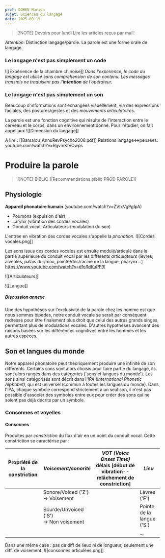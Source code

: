 ```yaml
---
prof: DOHEN Marion
sujet: Sciences du langage
date: 2025-09-19
---
```


> [!NOTE] Devoirs pour lundi
> Lire les articles reçus par mail!

*Attention*: Distinction langage/parole. La parole est une forme orale de langage.

### Le langage n'est pas simplement un code
![[Expérience de la chambre chinoise]]
*Dans l'expérience, le code du langage est utilisé sans compréhension de son contenu. Les messages transmis ne traduisent pas l'**intention** de l'opérateur.*

### Le langage n'est pas simplement un son
Beaucoup d'informations sont échangées visuellement, via des expressions faciales, des postures/gestes et des *mouvements articulatoires*.

La parole est une fonction cognitive qui résulte de l'interaction entre le cerveau et le corps, dans un environnement donné. Pour l'étudier, on fait appel aux ![[Dimension du langage]]

A lire : [[Barsalou_AnnuRevPsycho2008.pdf]]
Relations langage<->pensées: youtube.com/watch?v=RgvmKfvCwps

# Produire la parole

> [!NOTE]  BIBLIO
> [[Recommandations biblio PROD PAROLE]]


## Physiologie

**Appareil phonatoire humain** (youtube.com/watch?v=ZVIxVgPgIpA)
- Poumons (expulsion d'air)
- Larynx (vibration des cordes vocales)
- Conduit vocal, Articulateurs (modulation du son)

L'entrée en vibration des cordes vocales s'appelle la *phonation*.
![[Cordes vocales.png]]

Les sons issus des cordes vocales est ensuite modulé/articulé dans la partie supérieure du conduit vocal par les différents *articulateurs* (lèvres, alvéoles, palais dur/mou, pointe/dos/racine de la langue, pharynx…) https://www.youtube.com/watch?v=dfoRdKuPF9I

![[Articulateurs]]

![[Langue]]

##### Discussion annexe
Une des hypothèses sur l'exclusivité de la parole chez les homme est que nous sommes bipèdes, notre conduit vocale se serait par conséquent redressé pour être finalement plus droit que celui des autres grands singes, permettant plus de modulations vocales.
D'autres hypothèses avancent des raisons basées sur les différences cognitives entre les hommes et les autres espèces.
## Son et langues du monde

Notre appareil phonatoire peut théoriquement produire une infinité de son différents. Certains sons sont alors choisis pour faire partie du langage, ils sont alors rangés dans des catégories ('sons et langues du monde'). Les sons ainsi catégorisés sont décrit dans l'*IPA (International Phonetic Alphabet)*, qui est universel (commun à toutes les langues du monde). Dans l'IPA, chaque symbole correspond strictement à un seul son, il n'est pas possible d'associer des symboles entre eux pour créer des sons qui ne soient pas déjà décrits par un symbole.

### Consonnes et voyelles
#### Consonnes
Produites par *constriction* du flux d'air en un point du conduit vocal. Cette constriction se caractérise par :

| Propriété de la constriction | *Voisement/sonorité*                      | *VOT (Voice Onset Time)* délais [début de vibration--relâchement de constriction] | *Lieu*                    |
| ---------------------------- | ----------------------------------------- | --------------------------------------------------------------------------------- | ------------------------- |
|                              | Sonore/Voiced ('Z')<br>-> Voisement       |                                                                                   | Lèvres ('F')              |
|                              | Sourde/Unvoiced ('S')<br>-> Non voisement |                                                                                   | Pointe de la langue ('S') |
|                              |                                           |                                                                                   | ...                       |

Dans une même case : pas de diff de lieux ni de longueur, seulement une diff. de voisement.
![[consonnes articulées.png]]